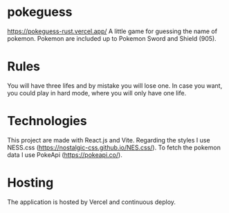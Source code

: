# pokeguess
https://pokeguess-rust.vercel.app/
A little game for guessing the name of pokemon. 
Pokemon are included up to Pokemon Sword and Shield (905). 

# Rules 
You will have three lifes and by mistake you will lose one. 
In case you want, you could play in hard mode, where you will only have one life. 

# Technologies 
This project are made with React.js and Vite. Regarding the styles I use NESS.css (https://nostalgic-css.github.io/NES.css/). 
To fetch the pokemon data I use PokeApi (https://pokeapi.co/).

# Hosting
The application is hosted by Vercel and continuous deploy.
